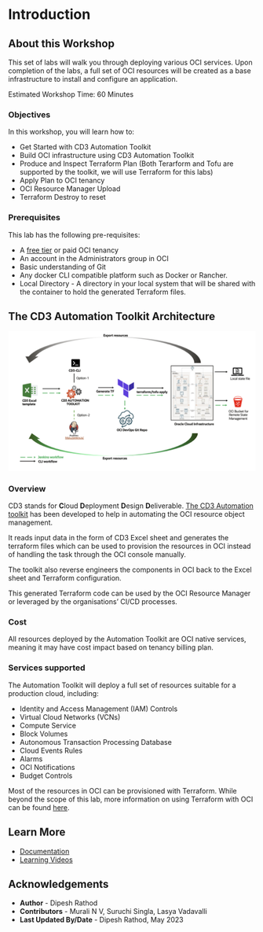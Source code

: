 # Introduction

## About this Workshop

This set of labs will walk you through deploying various OCI services. Upon completion of the labs, a full set of OCI resources will be created as a base infrastructure to install and configure an application.

Estimated Workshop Time: 60 Minutes

### Objectives

In this workshop, you will learn how to:
- Get Started with CD3 Automation Toolkit
- Build OCI infrastructure using CD3 Automation Toolkit
- Produce and Inspect Terraform Plan (Both Terarform and Tofu are supported by the toolkit, we will use Terraform for this labs)
- Apply Plan to OCI tenancy
- OCI Resource Manager Upload
- Terraform Destroy to reset

### Prerequisites

This lab has the following pre-requisites:

- A [free tier](https://www.oracle.com/cloud/free/) or paid OCI tenancy
- An account in the Administrators group in OCI
- Basic understanding of Git
- Any docker CLI compatible platform such as Docker or Rancher.
- Local Directory - A directory in your local system that will be shared with the container to hold the generated Terraform files.

## The CD3 Automation Toolkit Architecture

   ![CD3 Automation Toolkit Architecture](images/CD3-Process.png "CD3 Automation Toolkit Architecture")

### Overview

CD3 stands for **C**loud **D**eployment **D**esign **D**eliverable. [The CD3 Automation toolkit](https://github.com/oracle-devrel/cd3-automation-toolkit) has been developed to help in automating the OCI resource object management.

It reads input data in the form of CD3 Excel sheet and generates the terraform files which can be used to provision the resources in OCI instead of handling the task through the OCI console manually. 

The toolkit also reverse engineers the components in OCI back to the Excel sheet and Terraform configuration. 

This generated Terraform code can be used by the OCI Resource Manager or leveraged by the organisations’ CI/CD processes.

### Cost

All resources deployed by the Automation Toolkit are OCI native services, meaning it may have cost impact based on tenancy billing plan.

### Services supported

The Automation Toolkit will deploy a full set of resources suitable for a production cloud, including:

- Identity and Access Management (IAM) Controls
- Virtual Cloud Networks (VCNs)
- Compute Service
- Block Volumes
- Autonomous Transaction Processing Database
- Cloud Events Rules
- Alarms
- OCI Notifications 
- Budget Controls


Most of the resources in OCI can be provisioned with Terraform. While beyond the scope of this lab, more information on using Terraform with OCI can be found [here](https://docs.oracle.com/en-us/iaas/Content/API/SDKDocs/terraform.htm).

## Learn More

* [Documentation](https://github.com/oracle-devrel/cd3-automation-toolkit)
* [Learning Videos](https://www.youtube.com/watch?v=TSNu0pUHYsE&list=PLPIzp-E1msrbJ3WawXVhzimQnLw5iafcp)

## Acknowledgements

- __Author__ - Dipesh Rathod
- __Contributors__ - Murali N V, Suruchi Singla, Lasya Vadavalli
- __Last Updated By/Date__ - Dipesh Rathod, May 2023
